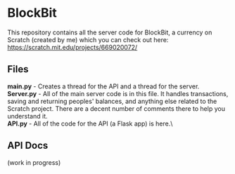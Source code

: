 # BlockBit
This repository contains all the server code for BlockBit, a currency on Scratch (created by me) which you can check out here:
https://scratch.mit.edu/projects/669020072/

## Files
**main.py** - Creates a thread for the API and a thread for the server.\
**Server.py** - All of the main server code is in this file. It handles transactions, saving and returning peoples' balances, and anything else related to the Scratch project. There are a decent number of comments there to help you understand it.\
**API.py** - All of the code for the API (a Flask app) is here.\

## API Docs
(work in progress)

